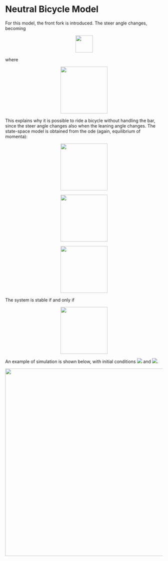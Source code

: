 # Neutral Bicycle Model
For this model, the front fork is introduced. The steer angle changes, becoming

<p align="center"> <img height=55 src="https://user-images.githubusercontent.com/62264708/83881982-c18a4a80-a741-11ea-80cf-8bdf4a69d376.PNG"> </p>

where

<p align="center"> <img height=150 src="https://user-images.githubusercontent.com/62264708/83881984-c18a4a80-a741-11ea-88b1-2b9c9e975f85.PNG"> </p>

This explains why it is possible to ride a bicycle without handling the bar, since the steer angle changes also when the leaning angle changes. The state-space model is obtained from the ode (again, equilibrium of momenta):

<p align="center"> <img height=150 src="https://user-images.githubusercontent.com/62264708/83881985-c222e100-a741-11ea-8745-776081aaa032.PNG"> </p>

<p align="center"> <img height=150 src="https://user-images.githubusercontent.com/62264708/83881988-c222e100-a741-11ea-963f-8e6b65aa4797.PNG"> </p>

<p align="center"> <img height=150 src="https://user-images.githubusercontent.com/62264708/83881990-c2bb7780-a741-11ea-9634-3e1040d53967.PNG"> </p>

The system is stable if and only if

<p align="center"> <img height=150 src="https://user-images.githubusercontent.com/62264708/83881981-c0f1b400-a741-11ea-96ba-4fcfecd2a8aa.PNG"> </p>

An example of simulation is shown below, with initial conditions <img src="https://render.githubusercontent.com/render/math?math=\varphi(0) = -\pi/12"> and <img src="https://render.githubusercontent.com/render/math?math=\dot{\varphi}(0) = 0">.

<p align="center"> <img width=600 src="https://user-images.githubusercontent.com/62264708/83881991-c2bb7780-a741-11ea-96d1-745facfb5a69.png"> </p>
